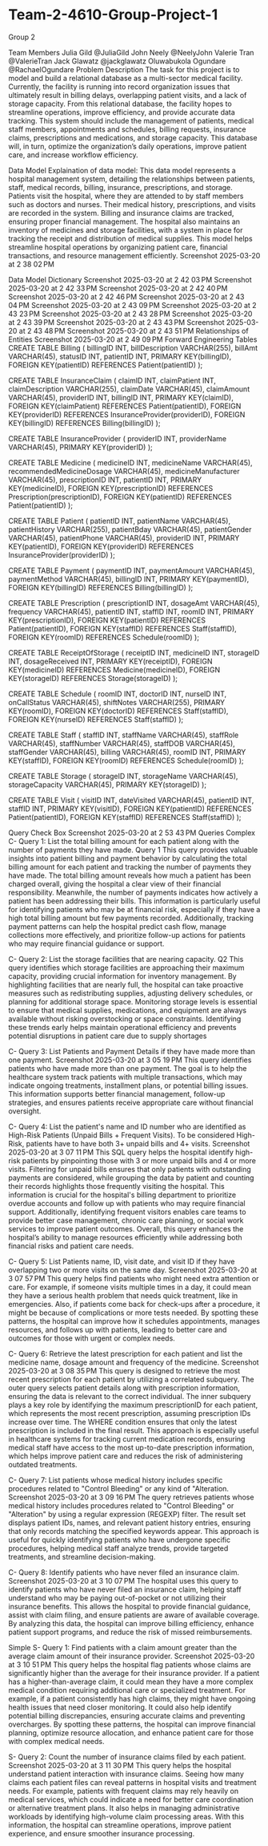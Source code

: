 # Team-2-4610-Group-Project-1

Group 2

Team Members
Julia Gild @JuliaGild
John Neely @NeelyJohn
Valerie Tran @ValerieTran
Jack Glawatz @jackglawatz
Oluwabukola Ogundare @RachaelOgundare
Problem Description
The task for this project is to model and build a relational database as a multi-sector medical facility. Currently, the facility is running into record organization issues that ultimately result in billing delays, overlapping patient visits, and a lack of storage capacity. From this relational database, the facility hopes to streamline operations, improve efficiency, and provide accurate data tracking. This system should include the management of patients, medical staff members, appointments and schedules, billing requests, insurance claims, prescriptions and medications, and storage capacity. This database will, in turn, optimize the organization’s daily operations, improve patient care, and increase workflow efficiency.

Data Model
Explaination of data model:
This data model represents a hospital management system, detailing the relationships between patients, staff, medical records, billing, insurance, prescriptions, and storage. Patients visit the hospital, where they are attended to by staff members such as doctors and nurses. Their medical history, prescriptions, and visits are recorded in the system. Billing and insurance claims are tracked, ensuring proper financial management. The hospital also maintains an inventory of medicines and storage facilities, with a system in place for tracking the receipt and distribution of medical supplies. This model helps streamline hospital operations by organizing patient care, financial transactions, and resource management efficiently. Screenshot 2025-03-20 at 2 38 02 PM

Data Model Dictionary
Screenshot 2025-03-20 at 2 42 03 PM Screenshot 2025-03-20 at 2 42 33 PM Screenshot 2025-03-20 at 2 42 40 PM Screenshot 2025-03-20 at 2 42 46 PM Screenshot 2025-03-20 at 2 43 04 PM Screenshot 2025-03-20 at 2 43 09 PM Screenshot 2025-03-20 at 2 43 23 PM Screenshot 2025-03-20 at 2 43 28 PM Screenshot 2025-03-20 at 2 43 39 PM Screenshot 2025-03-20 at 2 43 43 PM Screenshot 2025-03-20 at 2 43 48 PM Screenshot 2025-03-20 at 2 43 51 PM
Relationships of Entities
Screenshot 2025-03-20 at 2 49 09 PM
Forward Engineering Tables
CREATE TABLE Billing ( billingID INT, billDescription VARCHAR(255), billAmt VARCHAR(45), statusID INT, patientID INT, PRIMARY KEY(billingID), FOREIGN KEY(patientID) REFERENCES Patient(patientID) );

CREATE TABLE InsuranceClaim ( claimID INT, claimPatient INT, claimDescription VARCHAR(255), claimDate VARCHAR(45), claimAmount VARCHAR(45), providerID INT, billingID INT, PRIMARY KEY(claimID), FOREIGN KEY(claimPatient) REFERENCES Patient(patientID), FOREIGN KEY(providerID) REFERENCES InsuranceProvider(providerID), FOREIGN KEY(billingID) REFERENCES Billing(billingID) );

CREATE TABLE InsuranceProvider ( providerID INT, providerName VARCHAR(45), PRIMARY KEY(providerID) );

CREATE TABLE Medicine ( medicineID INT, medicineName VARCHAR(45), recommendedMedicineDosage VARCHAR(45), medicineManufacturer VARCHAR(45), prescriptionID INT, patientID INT, PRIMARY KEY(medicineID), FOREIGN KEY(prescriptionID) REFERENCES Prescription(prescriptionID), FOREIGN KEY(patientID) REFERENCES Patient(patientID) );

CREATE TABLE Patient ( patientID INT, patientName VARCHAR(45), patientHistory VARCHAR(255), patientBday VARCHAR(45), patientGender VARCHAR(45), patientPhone VARCHAR(45), providerID INT, PRIMARY KEY(patientID), FOREIGN KEY(providerID) REFERENCES InsuranceProvider(providerID) );

CREATE TABLE Payment ( paymentID INT, paymentAmount VARCHAR(45), paymentMethod VARCHAR(45), billingID INT, PRIMARY KEY(paymentID), FOREIGN KEY(billingID) REFERENCES Billing(billingID) );

CREATE TABLE Prescription ( prescriptionID INT, dosageAmt VARCHAR(45), frequency VARCHAR(45), patientID INT, staffID INT, roomID INT, PRIMARY KEY(prescriptionID), FOREIGN KEY(patientID) REFERENCES Patient(patientID), FOREIGN KEY(staffID) REFERENCES Staff(staffID), FOREIGN KEY(roomID) REFERENCES Schedule(roomID) );

CREATE TABLE ReceiptOfStorage ( receiptID INT, medicineID INT, storageID INT, dosageReceived INT, PRIMARY KEY(receiptID), FOREIGN KEY(medicineID) REFERENCES Medicine(medicineID), FOREIGN KEY(storageID) REFERENCES Storage(storageID) );

CREATE TABLE Schedule ( roomID INT, doctorID INT, nurseID INT, onCallStatus VARCHAR(45), shiftNotes VARCHAR(255), PRIMARY KEY(roomID), FOREIGN KEY(doctorID) REFERENCES Staff(staffID), FOREIGN KEY(nurseID) REFERENCES Staff(staffID) );

CREATE TABLE Staff ( staffID INT, staffName VARCHAR(45), staffRole VARCHAR(45), staffNumber VARCHAR(45), staffDOB VARCHAR(45), staffGender VARCHAR(45), billing VARCHAR(45), roomID INT, PRIMARY KEY(staffID), FOREIGN KEY(roomID) REFERENCES Schedule(roomID) );

CREATE TABLE Storage ( storageID INT, storageName VARCHAR(45), storageCapacity VARCHAR(45), PRIMARY KEY(storageID) );

CREATE TABLE Visit ( visitID INT, dateVisited VARCHAR(45), patientID INT, staffID INT, PRIMARY KEY(visitID), FOREIGN KEY(patientID) REFERENCES Patient(patientID), FOREIGN KEY(staffID) REFERENCES Staff(staffID) );

Query Check Box
Screenshot 2025-03-20 at 2 53 43 PM
Queries
Complex
C- Query 1: List the total billing amount for each patient along with the number of payments they have made.
Query 1
This query provides valuable insights into patient billing and payment behavior by calculating the total billing amount for each patient and tracking the number of payments they have made. The total billing amount reveals how much a patient has been charged overall, giving the hospital a clear view of their financial responsibility. Meanwhile, the number of payments indicates how actively a patient has been addressing their bills. This information is particularly useful for identifying patients who may be at financial risk, especially if they have a high total billing amount but few payments recorded. Additionally, tracking payment patterns can help the hospital predict cash flow, manage collections more effectively, and prioritize follow-up actions for patients who may require financial guidance or support.

C- Query 2: List the storage facilities that are nearing capacity.
Q2
This query identifies which storage facilities are approaching their maximum capacity, providing crucial information for inventory management. By highlighting facilities that are nearly full, the hospital can take proactive measures such as redistributing supplies, adjusting delivery schedules, or planning for additional storage space. Monitoring storage levels is essential to ensure that medical supplies, medications, and equipment are always available without risking overstocking or space constraints. Identifying these trends early helps maintain operational efficiency and prevents potential disruptions in patient care due to supply shortages

C- Query 3: List Patients and Payment Details if they have made more than one payment.
Screenshot 2025-03-20 at 3 05 19 PM
This query identifies patients who have made more than one payment. The goal is to help the healthcare system track patients with multiple transactions, which may indicate ongoing treatments, installment plans, or potential billing issues. This information supports better financial management, follow-up strategies, and ensures patients receive appropriate care without financial oversight.

C- Query 4: List the patient's name and ID number who are identified as High-Risk Patients (Unpaid Bills + Frequent Visits). To be considered High-Risk, patients have to have both 3+ unpaid bills and 4+ visits.
Screenshot 2025-03-20 at 3 07 11 PM
This SQL query helps the hospital identify high-risk patients by pinpointing those with 3 or more unpaid bills and 4 or more visits. Filtering for unpaid bills ensures that only patients with outstanding payments are considered, while grouping the data by patient and counting their records highlights those frequently visiting the hospital. This information is crucial for the hospital's billing department to prioritize overdue accounts and follow up with patients who may require financial support. Additionally, identifying frequent visitors enables care teams to provide better case management, chronic care planning, or social work services to improve patient outcomes. Overall, this query enhances the hospital’s ability to manage resources efficiently while addressing both financial risks and patient care needs.

C- Query 5: List Patients name, ID, visit date, and visit ID if they have overlapping two or more visits on the same day.
Screenshot 2025-03-20 at 3 07 57 PM
This query helps find patients who might need extra attention or care. For example, if someone visits multiple times in a day, it could mean they have a serious health problem that needs quick treatment, like in emergencies. Also, if patients come back for check-ups after a procedure, it might be because of complications or more tests needed. By spotting these patterns, the hospital can improve how it schedules appointments, manages resources, and follows up with patients, leading to better care and outcomes for those with urgent or complex needs.

C- Query 6: Retrieve the latest prescription for each patient and list the medicine name, dosage amount and frequency of the medicine.
Screenshot 2025-03-20 at 3 08 35 PM
This query is designed to retrieve the most recent prescription for each patient by utilizing a correlated subquery. The outer query selects patient details along with prescription information, ensuring the data is relevant to the correct individual. The inner subquery plays a key role by identifying the maximum prescriptionID for each patient, which represents the most recent prescription, assuming prescription IDs increase over time. The WHERE condition ensures that only the latest prescription is included in the final result. This approach is especially useful in healthcare systems for tracking current medication records, ensuring medical staff have access to the most up-to-date prescription information, which helps improve patient care and reduces the risk of administering outdated treatments.

C- Query 7: List patients whose medical history includes specific procedures related to "Control Bleeding" or any kind of "Alteration.
Screenshot 2025-03-20 at 3 09 16 PM
The query retrieves patients whose medical history includes procedures related to "Control Bleeding" or "Alteration" by using a regular expression (REGEXP) filter. The result set displays patient IDs, names, and relevant patient history entries, ensuring that only records matching the specified keywords appear. This approach is useful for quickly identifying patients who have undergone specific procedures, helping medical staff analyze trends, provide targeted treatments, and streamline decision-making.

C- Query 8: Identify patients who have never filed an insurance claim.
Screenshot 2025-03-20 at 3 10 07 PM
The hospital uses this query to identify patients who have never filed an insurance claim, helping staff understand who may be paying out-of-pocket or not utilizing their insurance benefits. This allows the hospital to provide financial guidance, assist with claim filing, and ensure patients are aware of available coverage. By analyzing this data, the hospital can improve billing efficiency, enhance patient support programs, and reduce the risk of missed reimbursements.

Simple
S- Query 1: Find patients with a claim amount greater than the average claim amount of their insurance provider.
Screenshot 2025-03-20 at 3 10 51 PM
This query helps the hospital flag patients whose claims are significantly higher than the average for their insurance provider. If a patient has a higher-than-average claim, it could mean they have a more complex medical condition requiring additional care or specialized treatment. For example, if a patient consistently has high claims, they might have ongoing health issues that need closer monitoring. It could also help identify potential billing discrepancies, ensuring accurate claims and preventing overcharges. By spotting these patterns, the hospital can improve financial planning, optimize resource allocation, and enhance patient care for those with complex medical needs.

S- Query 2: Count the number of insurance claims filed by each patient.
Screenshot 2025-03-20 at 3 11 30 PM
This query helps the hospital understand patient interaction with insurance claims. Seeing how many claims each patient files can reveal patterns in hospital visits and treatment needs. For example, patients with frequent claims may rely heavily on medical services, which could indicate a need for better care coordination or alternative treatment plans. It also helps in managing administrative workloads by identifying high-volume claim processing areas. With this information, the hospital can streamline operations, improve patient experience, and ensure smoother insurance processing.
